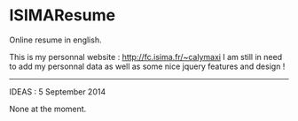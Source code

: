 ISIMAResume
===========

Online resume in english.

This is my personnal website : http://fc.isima.fr/~calymaxi
I am still in need to add my personnal data as well as some nice jquery features and design !

----------------------

IDEAS : 5 September 2014

None at the moment.
